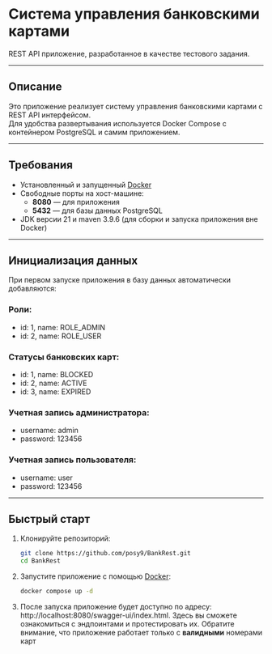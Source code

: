 # Система управления банковскими картами

REST API приложение, разработанное в качестве тестового задания.

---

## Описание

Это приложение реализует систему управления банковскими картами с REST API интерфейсом.  
Для удобства развертывания используется Docker Compose с контейнером PostgreSQL и самим приложением.

---

## Требования

- Установленный и запущенный [Docker](https://docs.docker.com/get-docker/)
- Свободные порты на хост-машине:
    - **8080** — для приложения
    - **5432** — для базы данных PostgreSQL
- JDK версии 21 и maven 3.9.6 (для сборки и запуска приложения вне Docker)

---
## Инициализация данных

При первом запуске приложения в базу данных автоматически добавляются:

### Роли:
- id: 1, name: ROLE_ADMIN
- id: 2, name: ROLE_USER

### Статусы банковских карт:
- id: 1, name: BLOCKED
- id: 2, name: ACTIVE
- id: 3, name: EXPIRED

### Учетная запись администратора:
- username: admin
- password: 123456

### Учетная запись пользователя:
- username: user
- password: 123456

---
## Быстрый старт

1. Клонируйте репозиторий:

   ```bash
   git clone https://github.com/posy9/BankRest.git
   cd BankRest

2. Запустите приложение с помощью [Docker](https://docs.docker.com/get-docker/):

   ```bash
   docker compose up -d

3. После запуска приложение будет доступно по адресу: http://localhost:8080/swagger-ui/index.html.
   Здесь вы сможете ознакомиться с эндпоинтами и протестировать их. Обратите внимание, что приложение работает только с **валидными** номерами карт 
